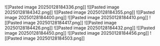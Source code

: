 ![[Pasted image 20250128184336.png]]
![[Pasted image 20250128184342.png]]
![[Pasted image 20250128184355.png]]
![[Pasted image 20250128184400.png]]
![[Pasted image 20250128184410.png]]
![[Pasted image 20250128184417.png]]
![[Pasted image 20250128184426.png]]
![[Pasted image 20250128184432.png]]
![[Pasted image 20250128184450.png]]
![[Pasted image 20250128184456.png]]
![[Pasted image 20250128184503.png]]
